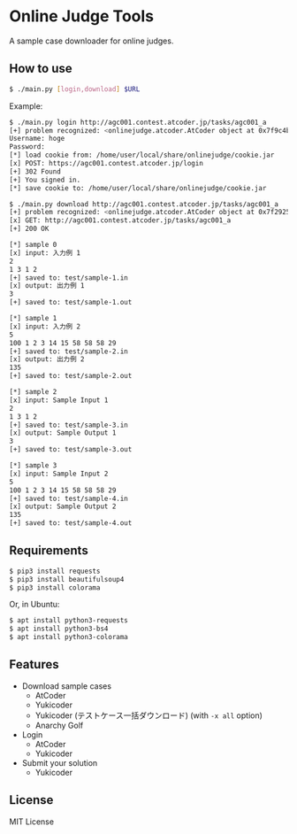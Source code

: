 # Online Judge Tools

A sample case downloader for online judges.

## How to use

``` sh
$ ./main.py [login,download] $URL
```

Example:

``` sh
$ ./main.py login http://agc001.contest.atcoder.jp/tasks/agc001_a
[+] problem recognized: <onlinejudge.atcoder.AtCoder object at 0x7f9c4b0fb208>
Username: hoge
Password: 
[*] load cookie from: /home/user/local/share/onlinejudge/cookie.jar
[x] POST: https://agc001.contest.atcoder.jp/login
[+] 302 Found
[+] You signed in.
[*] save cookie to: /home/user/local/share/onlinejudge/cookie.jar

$ ./main.py download http://agc001.contest.atcoder.jp/tasks/agc001_a
[+] problem recognized: <onlinejudge.atcoder.AtCoder object at 0x7f2925a5df60>
[x] GET: http://agc001.contest.atcoder.jp/tasks/agc001_a
[+] 200 OK

[*] sample 0
[x] input: 入力例 1
2
1 3 1 2
[+] saved to: test/sample-1.in
[x] output: 出力例 1
3
[+] saved to: test/sample-1.out

[*] sample 1
[x] input: 入力例 2
5
100 1 2 3 14 15 58 58 58 29
[+] saved to: test/sample-2.in
[x] output: 出力例 2
135
[+] saved to: test/sample-2.out

[*] sample 2
[x] input: Sample Input 1
2
1 3 1 2
[+] saved to: test/sample-3.in
[x] output: Sample Output 1
3
[+] saved to: test/sample-3.out

[*] sample 3
[x] input: Sample Input 2
5
100 1 2 3 14 15 58 58 58 29
[+] saved to: test/sample-4.in
[x] output: Sample Output 2
135
[+] saved to: test/sample-4.out
```

## Requirements

``` sh
$ pip3 install requests
$ pip3 install beautifulsoup4
$ pip3 install colorama
```

Or, in Ubuntu:

``` sh
$ apt install python3-requests
$ apt install python3-bs4
$ apt install python3-colorama
```

## Features

-   Download sample cases
    -   AtCoder
    -   Yukicoder
    -   Yukicoder (テストケース一括ダウンロード) (with `-x all` option)
    -   Anarchy Golf
-   Login
    -   AtCoder
    -   Yukicoder
-   Submit your solution
    -   Yukicoder

## License

MIT License
